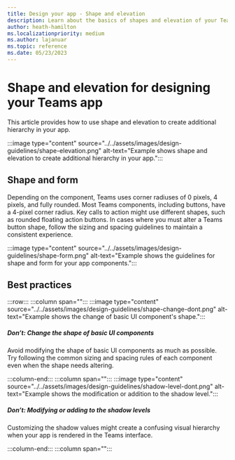 ```yaml
---
title: Design your app - Shape and elevation
description: Learn about the basics of shapes and elevation of your Teams app.
author: heath-hamilton
ms.localizationpriority: medium
ms.author: lajanuar
ms.topic: reference 
ms.date: 05/23/2023
---
```

# Shape and elevation for designing your Teams app

This article provides how to use shape and elevation to create additional hierarchy in your app.

:::image type="content" source="../../assets/images/design-guidelines/shape-elevation.png" alt-text="Example shows shape and elevation to create additional hierarchy in your app.":::

## Shape and form

Depending on the component, Teams uses corner radiuses of 0 pixels, 4 pixels, and fully rounded. Most Teams components, including buttons, have a 4-pixel corner radius. Key calls to action might use different shapes, such as rounded floating action buttons. In cases where you must alter a Teams button shape, follow the sizing and spacing guidelines to maintain a consistent experience.

:::image type="content" source="../../assets/images/design-guidelines/shape-form.png" alt-text="Example shows the guidelines for shape and form for your app components.":::

## Best practices

:::row:::
   :::column span="":::
:::image type="content" source="../../assets/images/design-guidelines/shape-change-dont.png" alt-text="Example shows the change of basic UI component's shape.":::

##### Don’t: Change the shape of basic UI components

Avoid modifying the shape of basic UI components as much as possible. Try following the common sizing and spacing rules of each component even when the shape needs altering.

   :::column-end:::
   :::column span="":::
:::image type="content" source="../../assets/images/design-guidelines/shadow-level-dont.png" alt-text="Example shows the modification or addition to the shadow level.":::

##### Don’t: Modifying or adding to the shadow levels

Customizing the shadow values might create a confusing visual hierarchy when your app is rendered in the Teams interface.

   :::column-end:::
   :::column span="":::
